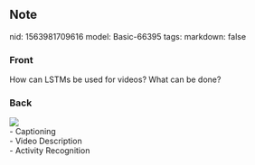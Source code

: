 ## Note
nid: 1563981709616
model: Basic-66395
tags: 
markdown: false

### Front
How can LSTMs be used for videos? What can be done?

### Back
<img src="Screenshot%202019-07-24%20at%2017.22.39.png">
<div>
  - Captioning
</div>
<div>
  - Video Description
</div>
<div>
  - Activity Recognition
</div>
